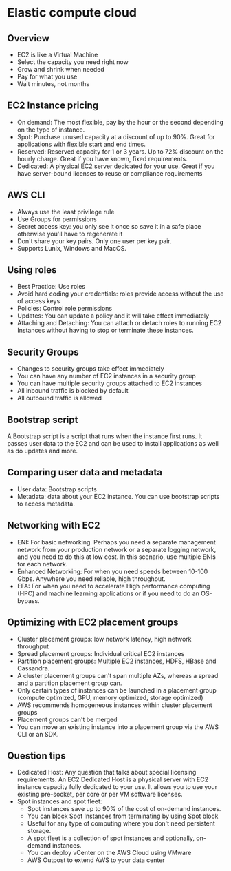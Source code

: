 # Elastic compute cloud
## Overview
- EC2 is like a Virtual Machine
- Select the capacity you need right now
- Grow and shrink when needed
- Pay for what you use
- Wait minutes, not months

## EC2 Instance pricing
- On demand: The most flexible, pay by the hour or the second depending on the type of instance.
- Spot: Purchase unused capacity at a discount of up to 90%. Great for applications with flexible start and end times.
- Reserved: Reserved capacity for 1 or 3 years. Up to 72% discount on the hourly charge. Great if you have known, fixed requirements.
- Dedicated: A physical EC2 server dedicated for your use. Great if you have server-bound licenses to reuse or compliance requirements

## AWS CLI
- Always use the least privilege rule
- Use Groups for permissions
- Secret access key: you only see it once so save it in a safe place otherwise you'll have to regenerate it
- Don't share your key pairs. Only one user per key pair.
- Supports Lunix, Windows and MacOS.

## Using roles
- Best Practice: Use roles
- Avoid hard coding your credentials: roles provide access without the use of access keys
- Policies: Control role permissions
- Updates: You can update a policy and it will take effect immediately
- Attaching and Detaching: You can attach or detach roles to running EC2 Instances without having to stop or terminate these instances.

## Security Groups
- Changes to security groups take effect immediately
- You can have any number of EC2 instances in a security group
- You can have multiple security groups attached to EC2 instances
- All inbound traffic is blocked by default
- All outbound traffic is allowed

## Bootstrap script
A Bootstrap script is a script that runs when the instance first runs. It passes user data to the EC2 and can be used to install applications as well as do updates and more.

## Comparing user data and metadata
- User data: Bootstrap scripts
- Metadata: data about your EC2 instance. You can use bootstrap scripts to access metadata.

## Networking with EC2
- ENI: For basic networking. Perhaps you need a separate management network from your production network or a separate logging network, and you need to do this at low cost. In this scenario, use multiple ENIs for each network.
- Enhanced Networking: For when you need speeds between 10-100 Gbps. Anywhere you need reliable, high throughput. 
- EFA: For when you need to accelerate High performance computing (HPC) and machine learning applications or if you need to do an OS-bypass. 

## Optimizing with EC2 placement groups
- Cluster placement groups: low network latency, high network throughput
- Spread placement groups: Individual critical EC2 instances
- Partition placement groups: Multiple EC2 instances, HDFS, HBase and Cassandra.
- A cluster placement groups can't span multiple AZs, whereas a spread and a partition placement group can.
- Only certain types of instances can be launched in a placement group (compute optimized, GPU, memory optimized, storage optimized)
- AWS recommends homogeneous instances within cluster placement groups
- Placement groups can't be merged
- You can move an existing instance into a placement group via the AWS CLI or an SDK.

## Question tips
- Dedicated Host: Any question that talks about special licensing requirements. An EC2 Dedicated Host is a physical server with EC2 instance capacity fully dedicated to your use. It allows you to use your existing pre-socket, per core or per VM software licenses.
- Spot instances and spot fleet: 
  - Spot instances save up to 90% of the cost of on-demand instances.
  - You can block Spot Instances from terminating by using Spot block
  - Useful for any type of computing where you don't need persistent storage.
  - A spot fleet is a collection of spot instances and optionally, on-demand instances.
  - You can deploy vCenter on the AWS Cloud using VMware
  - AWS Outpost to extend AWS to your data center

